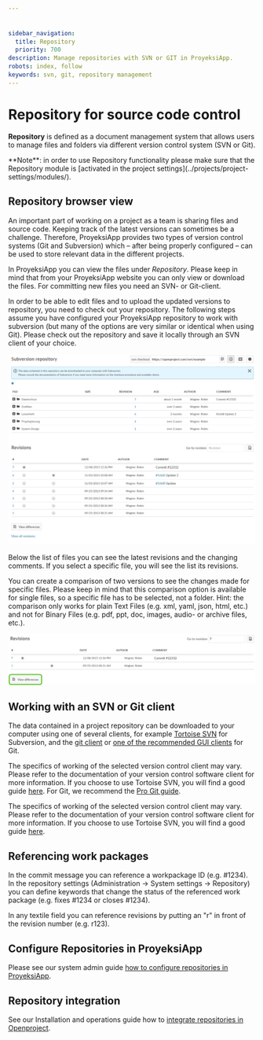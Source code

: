 ```yaml
---


sidebar_navigation:
  title: Repository
  priority: 700
description: Manage repositories with SVN or GIT in ProyeksiApp.
robots: index, follow
keywords: svn, git, repository management
---
```


# Repository for source code control

**Repository** is defined as a document management system that allows users to manage files and folders via different version control system (SVN or Git).

<div class="alert alert-info" role="alert">
**Note**: in order to use Repository functionality please make sure that the Repository module is [activated in the project settings](../projects/project-settings/modules/).
</div>

## Repository browser view

An important part of working on a project as a team is sharing files and source code. Keeping track of the latest versions can sometimes be a challenge. Therefore, ProyeksiApp provides two types of version control systems (Git and Subversion) which – after being properly configured – can be used to store relevant data in the different projects.

In ProyeksiApp you can view the files under *Repository*. Please keep in mind that from your ProyeksiApp website you can only view or download the files. For committing new files you need an SVN- or Git-client.

In order to be able to edit files and to upload the updated versions to repository, you need to check out your repository. The following steps assume you have configured your ProyeksiApp repository to work with subversion (but many of the options are very similar or identical when using Git). Please check out the repository and save it locally through an SVN client of your choice.

![User-guide_repository](User-guide_repository.png)

Below the list of files you can see the latest revisions and the changing comments. If you select a specific file, you will see the list its revisions.

You can create a comparison of two versions to see the changes made for specific files. Please keep in mind that this comparison option is available for single files, so a specific file has to be selected, not a folder. Hint: the comparison only works for plain Text Files (e.g. xml, yaml, json, html, etc.) and not for Binary Files (e.g. pdf, ppt, doc, images, audio- or archive files, etc.).

![User-guide-repository3](User-guide-repository3.png)



## Working with an SVN or Git client

The data contained in a project repository can be downloaded to your computer using one of several clients, for example [Tortoise SVN](https://tortoisesvn.net/) for Subversion, and the [git client](https://git-scm.com/) or [one of the recommended GUI clients](https://git-scm.com/downloads/guis) for Git.

The specifics of working of the selected version control client may vary. Please refer to the documentation of your version control software client for more information.
If you choose to use Tortoise SVN, you will find a good guide [here](http://tortoisesvn.net/docs/release/TortoiseSVN_en/tsvn-dug.html).
For Git, we recommend the [Pro Git guide](https://git-scm.com/book/en/v2).

The specifics of working of the selected version control client may vary. Please refer to the documentation of your version control software client for more information. If you choose to use Tortoise SVN, you will find a good guide [here](http://tortoisesvn.net/docs/release/TortoiseSVN_en/tsvn-dug.html).

## Referencing work packages

In the commit message you can reference a workpackage ID (e.g. #1234). In the repository settings (Administration -> System settings -> Repository) you can define keywords that change the status of the referenced work package (e.g. fixes #1234 or closes #1234).

In any textile field you can reference revisions by putting an "r" in front of the revision number (e.g. r123).


## Configure Repositories in ProyeksiApp

Please see our system admin guide [how to configure repositories in ProyeksiApp](../../system-admin-guide/system-settings/repositories/).



## Repository integration

See our Installation and operations guide how to [integrate repositories in Openproject](../../installation-and-operations/configuration/repositories/#repository-integration-in-openproject).

